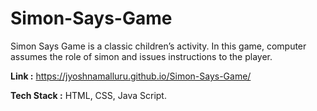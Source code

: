 # Simon-Says-Game

Simon Says Game is a classic children’s activity. In this game, computer assumes the role of simon and issues instructions to the player.

**Link :** https://jyoshnamalluru.github.io/Simon-Says-Game/

**Tech Stack :** HTML, CSS, Java Script.
